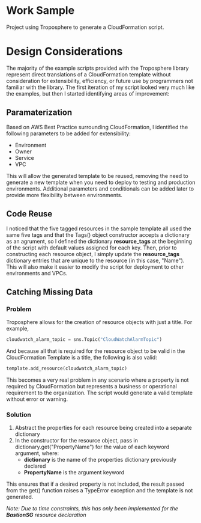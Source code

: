 # Work Sample
Project using Troposphere to generate a CloudFormation script.

# Design Considerations
The majority of the example scripts provided with the Troposphere library represent direct translations of a CloudFormation template without consideration for extensibility, efficiency, or future use by programmers not familiar with the library. The first iteration of my script looked very much like the examples, but then I started identifying areas of improvement:
## Paramaterization
Based on AWS Best Practice surrounding CloudFormation, I identified the following parameters to be added for extensibility:
* Environment
* Owner
* Service
* VPC

This will allow the generated template to be reused, removing the need to generate a new template when you need to deploy to testing and production environments. Additional parameters and conditionals can be added later to provide more flexibility between environments.

## Code Reuse
I noticed that the five tagged resources in the sample template all used the same five tags and that the Tags() object constructor accepts a dictionary as an agrument, so I defined the dictionary **resource_tags** at the beginning of the script with default values assigned for each key. Then, prior to constructing each resource object, I simply update the **resource_tags** dictionary entries that are unique to the resource (in this case, "Name"). This will also make it easier to modify the script for deployment to other environments and VPCs.
## Catching Missing Data
### Problem
Troposphere allows for the creation of resource objects with just a title. For example,
```python
cloudwatch_alarm_topic = sns.Topic("CloudWatchAlarmTopic")
```
And because all that is required for the resource object to be valid in the CloudFormation Template is a title, the following is also valid:
```python
template.add_resource(cloudwatch_alarm_topic)
```
This becomes a very real problem in any scenario where a property is not required by CloudFormation but represents a business or operational requirement to the organization. The script would generate a valid template without error or warning.
### Solution
1. Abstract the properties for each resource being created into a separate dictionary
1. In the constructor for the resource object, pass in dictionary.get("PropertyName") for the value of each keyword argument, where:
    * **dictionary** is the name of the properties dictionary previously declared
    * **PropertyName** is the argument keyword

This ensures that if a desired property is not included, the result passed from the get() function raises a TypeError exception and the template is not generated.

*Note: Due to time constraints, this has only been implemented for the **BastionSG** resource declaration*

